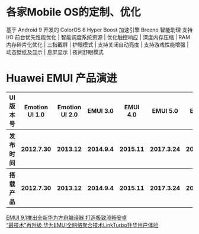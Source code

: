 
# 各家Mobile OS的定制、优化

基于 Android 9 开发的 ColorOS 6
Hyper Boost 加速引擎
Breeno 智能助理
支持 I/O 前台优先性能优化 | 智能调度系统资源 | 优化触控响应 | 深度内存压缩 | RAM 内存碎片化优化 | 三指截屏 | 护眼模式 | 支持关闭自动亮度 | 支持游戏性能增强 | 动态壁纸及显示 | 息屏显示 | 夜间舒眼模式



# Huawei EMUI 产品演进
<table> 
    <tr>
        <th>UI版本号</th> 
        <th>Emotion UI 1.0</th>
        <th>Emotion UI 2.0</th> 
        <th>EMUI 3.0</th>
        <th>EMUI 4.0</th>
        <th>EMUI 5.0</th>
        <th>EMUI 8.0</th>
        <th>EMUI 9.0</th>
        <th>EMUI 9.1</th>
    </tr> 
    <tr>
        <th>发布时间</th> 
        <th>2012.7.30</th> 
        <th>2013.12</th>
        <th>2014.9.4</th> 
        <th>2015.11</th> 
        <th>2017.3.24</th> 
        <th>2017.10.16</th> 
        <th>2018.10.24</th> 
        <th>2019.4</th>
    </tr>
    <tr>
        <th>搭载产品</th> 
        <th>2012.7.30</th> 
        <th>2013.12</th>
        <th>2014.9.4</th> 
        <th>2015.11</th> 
        <th>2017.3.24</th> 
        <th>2017.10.16</th> 
        <th>Mate20</th> 
        <th>P30</th>
    </tr>    
</table>

[EMUI 9.1推出全新华为方舟编译器 打造极致流畅安卓](https://baijiahao.baidu.com/s?id=1630511342372751240&wfr=spider&for=pc)<BR>
[“最技术”再升级 华为EMUI全网络聚合技术LinkTurbo升华用户体验](http://tech.qianlong.com/2018/1228/3031252.shtml)<BR>
